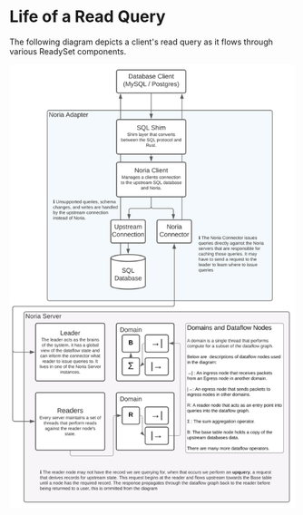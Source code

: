 # Life of a Read Query

The following diagram depicts a client's read query as it flows through various ReadySet components.

<img src="./images/life-of-a-read-query.svg" />
